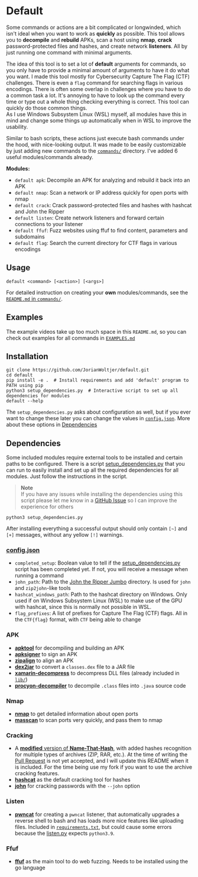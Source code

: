 # Default

Some commands or actions are a bit complicated or longwinded, which isn't ideal when you want to work as **quickly** as possible. This tool allows you to **decompile** and **rebuild** APKs, scan a host using **nmap**, **crack** password-protected files and hashes, and create network **listeners**. All by just running one command with minimal arguments. 

The idea of this tool is to set a lot of **default** arguments for commands, so you only have to provide a minimal amount of arguments to have it do what you want. I made this tool mostly for Cybersecurity Capture The Flag (CTF) challenges. There is even a `flag` command for searching flags in various encodings. There is often some overlap in challenges where you have to do a common task a lot. It's annoying to have to look up the command every time or type out a whole thing checking everything is correct. This tool can quickly do those common things.  
As I use Windows Subsystem Linux (WSL) myself, all modules have this in mind and change some things up automatically when in WSL to improve the usability. 

Similar to bash scripts, these actions just execute bash commands under the hood, with nice-looking output. It was made to be easily customizable by just adding new commands to the [`commands/`](default/commands/) directory. I've added 6 useful modules/commands already. 

**Modules:**

* `default apk`: Decompile an APK for analyzing and rebuild it back into an APK
* `default nmap`: Scan a network or IP address quickly for open ports with nmap
* `default crack`: Crack password-protected files and hashes with hashcat and John the Ripper
* `default listen`: Create network listeners and forward certain connections to your listener
* `default ffuf`: Fuzz websites using ffuf to find content, parameters and subdomains
* `default flag`: Search the current directory for CTF flags in various encodings

## Usage

```Shell
default <command> [<action>] [<args>]
```

For detailed instruction on creating your **own** modules/commands, see the [`README.md` in `commands/`](default/commands/README.md). 

## Examples

The example videos take up too much space in this `README.md`, so you can check out examples for all commands in [`EXAMPLES.md`](EXAMPLES.md)

## Installation

```Shell
git clone https://github.com/JorianWoltjer/default.git
cd default
pip install -e .  # Install requirements and add 'default' program to PATH using pip
python3 setup_dependencies.py  # Interactive script to set up all dependencies for modules
default --help
```

The `setup_dependencies.py` asks about configuration as well, but if you ever want to change these later you can change the values in [`config.json`](default/config.json). More about these options in [Dependencies](#configjson)

## Dependencies

Some included modules require external tools to be installed and certain paths to be configured. There is a script [setup_dependencies.py](setup_dependencies.py) that you can run to easily install and set up all the required dependencies for all modules. Just follow the instructions in the script. 

> **Note**  
> If you have any issues while installing the dependencies using this script please let me know in a [GitHub Issue](https://github.com/JorianWoltjer/default/issues) so I can improve the experience for others

```Shell
python3 setup_dependencies.py
```

After installing everything a successful output should only contain `[~]` and `[+]` messages, without any yellow `[!]` warnings. 

### [config.json](default/config.json)

* `completed_setup`: Boolean value to tell if the [setup_dependencies.py](setup_dependencies.py) script has been completed yet. If not, you will receive a message when running a command
* `john_path`: Path to the [John the Ripper Jumbo](https://github.com/openwall/john) directory. Is used for `john` and `zip2john`-like tools
* `hashcat_windows_path`: Path to the hashcat directory on Windows. Only used if on Windows Subsystem Linux (WSL) to make use of the GPU with hashcat, since this is normally not possible in WSL. 
* `flag_prefixes`: A list of prefixes for Capture The Flag (CTF) flags. All in the `CTF{flag}` format, with `CTF` being able to change

### APK

* [**apktool**](https://ibotpeaches.github.io/Apktool/) for decompiling and building an APK
* [**apksigner**](https://developer.android.com/studio/command-line/apksigner) to sign an APK
* [**zipalign**](https://developer.android.com/studio/command-line/zipalign) to align an APK
* [**dex2jar**](https://github.com/pxb1988/dex2jar) to convert a `classes.dex` file to a JAR file
* [**xamarin-decompress**](https://github.com/NickstaDB/xamarin-decompress) to decompress DLL files (already included in [`lib/`](default/lib))
* [**procyon-decompiler**](https://github.com/mstrobel/procyon) to decompile `.class` files into `.java` source code

### Nmap

* [**nmap**](https://nmap.org/) to get detailed information about open ports
* [**masscan**](https://github.com/robertdavidgraham/masscan) to scan ports very quickly, and pass them to nmap

### Cracking

* A [**modified** version of **Name-That-Hash**](https://github.com/JorianWoltjer/Name-That-Hash), with added hashes recognition for multiple types of archives (ZIP, RAR, etc.). At the time of writing the [Pull Request](https://github.com/HashPals/Name-That-Hash/pull/138) is not yet accepted, and I will update this README when it is included. For the time being use my fork if you want to use the archive cracking features. 
* [**hashcat**](https://hashcat.net/hashcat/) as the default cracking tool for hashes
* [**john**](https://github.com/openwall/john) for cracking passwords with the `--john` option

### Listen

* [**pwncat**](https://github.com/calebstewart/pwncat) for creating a `pwncat` listener, that automatically upgrades a reverse shell to bash and has loads more nice features like uploading files. Included in [`requirements.txt`](requirements.txt), but could cause some errors because the [listen.py](default/commands/listen.py) expects `python3.9`.

### Ffuf

* [**ffuf**](https://github.com/ffuf/ffuf) as the main tool to do web fuzzing. Needs to be installed using the go language
